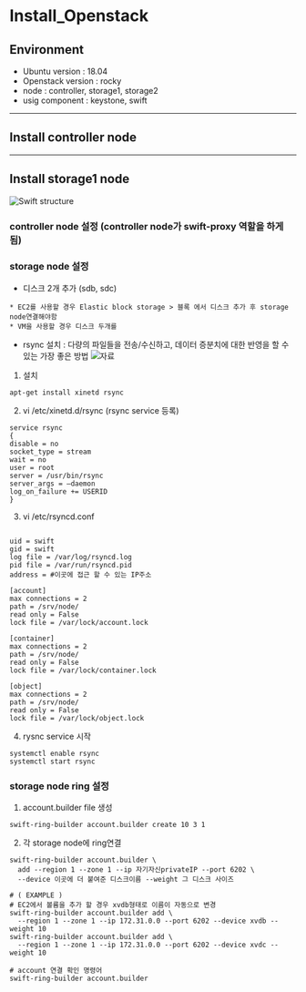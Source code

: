 # Install_Openstack


## Environment

* Ubuntu version : 18.04
* Openstack version : rocky
* node : controller, storage1, storage2
* usig component : keystone, swift

---

## Install controller node


---

## Install storage1 node
![Swift structure](https://tino1b2be.com/wp-content/uploads/2017/01/state-of-the-stack-april-2013-50-638.jpg)

### controller node 설정 (controller node가 swift-proxy 역할을 하게 됨)


### storage node 설정

* 디스크 2개 추가 (sdb, sdc)
```
* EC2를 사용할 경우 Elastic block storage > 블록 에서 디스크 추가 후 storage node연결해야함
* VM을 사용할 경우 디스크 두개를 
```

* rsync 설치 : 다량의 파일들을 전송/수신하고, 데이터 증분치에 대한 반영을 할 수 있는 가장 좋은 방법 ![자료](https://www.yongbok.net/blog/tag/%EC%9A%B0%EB%B6%84%ED%88%AC-rsync-%EC%84%A4%EC%A0%95/)

1. 설치
```
apt-get install xinetd rsync
```

2. vi /etc/xinetd.d/rsync (rsync service 등록)
```
service rsync
{
disable = no
socket_type = stream
wait = no
user = root
server = /usr/bin/rsync
server_args = –daemon
log_on_failure += USERID
}
```

3. vi /etc/rsyncd.conf
```

uid = swift
gid = swift
log file = /var/log/rsyncd.log
pid file = /var/run/rsyncd.pid
address = #이곳에 접근 할 수 있는 IP주소

[account]
max connections = 2
path = /srv/node/
read only = False
lock file = /var/lock/account.lock

[container]
max connections = 2
path = /srv/node/
read only = False
lock file = /var/lock/container.lock

[object]
max connections = 2
path = /srv/node/
read only = False
lock file = /var/lock/object.lock

```

4. rysnc service 시작
```
systemctl enable rsync
systemctl start rsync
```

### storage node ring 설정

1. account.builder file 생성
```
swift-ring-builder account.builder create 10 3 1
```

2. 각 storage node에 ring연결
```
swift-ring-builder account.builder \
  add --region 1 --zone 1 --ip 자기자신privateIP --port 6202 \
  --device 이곳에 더 붙여준 디스크이름 --weight 그 디스크 사이즈

# ( EXAMPLE )
# EC2에서 볼륨을 추가 할 경우 xvdb형태로 이름이 자동으로 변경
swift-ring-builder account.builder add \
  --region 1 --zone 1 --ip 172.31.0.0 --port 6202 --device xvdb --weight 10
swift-ring-builder account.builder add \
  --region 1 --zone 1 --ip 172.31.0.0 --port 6202 --device xvdc --weight 10
  
# account 연결 확인 명령어
swift-ring-builder account.builder
```

